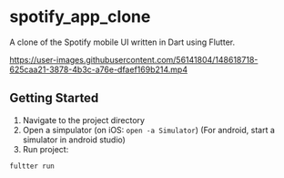 # spotify_app_clone

A clone of the Spotify mobile UI written in Dart using Flutter.

https://user-images.githubusercontent.com/56141804/148618718-625caa21-3878-4b3c-a76e-dfaef169b214.mp4

## Getting Started
1) Navigate to the project directory
2) Open a simpulator (on iOS: ```open -a Simulator```)
(For android, start a simulator in android studio)
3) Run project:
 ```
 fultter run 
 ```
